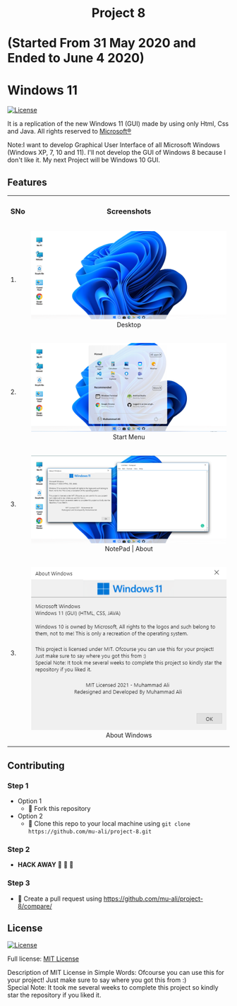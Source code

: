 # <center>Project 8</center><br /> (Started From 31 May 2020 and Ended to June 4 2020)
# Windows 11

[![License](https://img.shields.io/badge/License-MIT-blue.svg)](LICENSE)

It is a replication of the new Windows 11 (GUI) made by using only Html, Css and Java. All rights reserved to <a href="https://www.microsoft.com/en-in">Microsoft&reg;</a>

Note:I want to develop Graphical User Interface of all Microsoft Windows (Windows XP, 7, 10 and 11). I'll not develop the GUI of Windows 8 because I don't like it. My next Project will be Windows 10 GUI.

## Features

<table>
  <tr>
    <td><h3>SNo</h3></td>
    <td><h3 align="center">Screenshots</h3></td>
  </tr>

  <tr>
    <td>1.</td>
    <td>
      <p align="center">
      <img src="./Readme Pictures/Windows 11 (1).PNG" title="Desktop" alt="Desktop Picture" />
      <br />
      Desktop
      </p>
    </td>
  </tr>
  <tr>
    <td>2.</td>
    <td>
      <p align="center">
      <img src="./Readme Pictures/Windows 11 (2).PNG" title="Start Menu" alt="Start Menu Picture" />
      <br />
      Start Menu
      </p>
    </td>
  </tr>
  <tr>
    <td>3.</td>
    <td>
      <p align="center">
      <img src="./Readme Pictures/Windows 11 (3).PNG" title="NotePad | About" alt="NotePad | About Picture" />
      <br />
      NotePad | About
      </p>
    </td>
  </tr>
    <tr>
    <td>3.</td>
    <td>
      <p align="center">
      <img src="./Readme Pictures/Windows 11 (4).PNG" title="About Window" alt="About Window Picture" />
      <br />
      About Windows
      </p>
    </td>
   </tr>

</table>


## Contributing

### Step 1
- Option 1
  - :fork_and_knife: Fork this repository
- Option 2
  -  :dancers: Clone this repo to your local machine using ```git clone https://github.com/mu-ali/project-8.git```

### Step 2
- **HACK AWAY** :hammer: :hammer: :hammer:

### Step 3
- :repeat: Create a pull request using https://github.com/mu-ali/project-8/compare/


## License

[![License](https://img.shields.io/badge/License-MIT-blue.svg)](LICENSE)

Full license: [MIT License](LICENSE)

Description of MIT License in Simple Words: Ofcourse you can use this for your project! Just make sure to say where you got this from :) 
<br/>
Special Note: It took me several weeks to complete this project so kindly star the repository if you liked it. 
